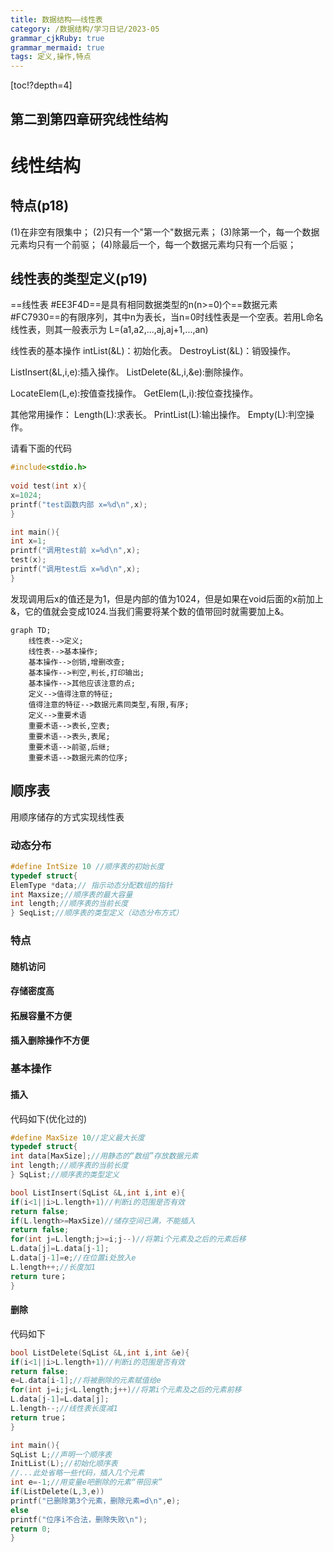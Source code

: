 ```yaml
---
title: 数据结构——线性表
category: /数据结构/学习日记/2023-05
grammar_cjkRuby: true
grammar_mermaid: true
tags: 定义,操作,特点
---
```



[toc!?depth=4]

第二到第四章研究线性结构
----------
# 线性结构
## 特点(p18)
 (1)在非空有限集中；
 (2)只有一个"第一个"数据元素；
 (3)除第一个，每一个数据元素均只有一个前驱；
 (4)除最后一个，每一个数据元素均只有一个后驱；

## 线性表的类型定义(p19)
==线性表 #EE3F4D==是具有相同数据类型的n(n>=0)个==数据元素 #FC7930==的有限序列，其中n为表长，当n=0时线性表是一个空表。若用L命名线性表，则其一般表示为
L=(a1,a2,...,aj,aj+1,...,an)

线性表的基本操作
intList(&L)：初始化表。
DestroyList(&L)：销毁操作。

ListInsert(&L,i,e):插入操作。
ListDelete(&L,i,&e):删除操作。

LocateElem(L,e):按值查找操作。
GetElem(L,i):按位查找操作。

其他常用操作：
Length(L):求表长。
PrintList(L):输出操作。
Empty(L):判空操作。
 
 请看下面的代码
```c++
#include<stdio.h>
 
void test(int x){
x=1024;
printf("test函数内部 x=%d\n",x);
}

int main(){
int x=1;
printf("调用test前 x=%d\n",x);
test(x);
printf("调用test后 x=%d\n",x);
}
```
发现调用后x的值还是为1，但是内部的值为1024，但是如果在void后面的x前加上&，它的值就会变成1024.当我们需要将某个数的值带回时就需要加上&。

```mermaid!
graph TD;
    线性表-->定义;
    线性表-->基本操作;
	基本操作-->创销,增删改查;
	基本操作-->判空,判长,打印输出;
	基本操作-->其他应该注意的点;
    定义-->值得注意的特征;
	值得注意的特征-->数据元素同类型,有限,有序;
	定义-->重要术语
    重要术语-->表长,空表;
	重要术语-->表头,表尾;
	重要术语-->前驱,后继;
	重要术语-->数据元素的位序;
```

## 顺序表
用顺序储存的方式实现线性表

### 动态分布

```c++
#define IntSize 10 //顺序表的初始长度
typedef struct{
ElemType *data;// 指示动态分配数组的指针
int Maxsize;//顺序表的最大容量
int length;//顺序表的当前长度
} SeqList;//顺序表的类型定义（动态分布方式）
```

### 特点
#### 随机访问
#### 存储密度高
#### 拓展容量不方便
#### 插入删除操作不方便

### 基本操作
#### 插入
代码如下(优化过的)

```c++
#define MaxSize 10//定义最大长度
typedef struct{
int data[MaxSize];//用静态的“数组”存放数据元素
int length;//顺序表的当前长度
} SqList;//顺序表的类型定义

bool ListInsert(SqList &L,int i,int e){
if(i<1||i>L.length+1)//判断i的范围是否有效
return false;
if(L.length>=MaxSize)//储存空间已满，不能插入
return false;
for(int j=L.length;j>=i;j--)//将第i个元素及之后的元素后移
L.data[j]=L.data[j-1];
L.data[j-1]=e;//在位置i处放入e
L.length++;//长度加1
return ture；
}
```

#### 删除
代码如下

```c++
bool ListDelete(SqList &L,int i,int &e){
if(i<1||i>L.length+1)//判断i的范围是否有效
return false;
e=L.data[i-1];//将被删除的元素赋值给e
for(int j=i;j<L.length;j++)//将第i个元素及之后的元素前移
L.data[j-1]=L.data[j];
L.length--;//线性表长度减1
return true；
}

int main(){
SqList L;//声明一个顺序表
InitList(L);//初始化顺序表
//...此处省略一些代码，插入几个元素
int e=-1;//用变量e吧删除的元素“带回来”
if(ListDelete(L,3,e))
printf("已删除第3个元素，删除元素=d\n",e);
else
printf("位序i不合法，删除失败\n");
return 0;
}
```










